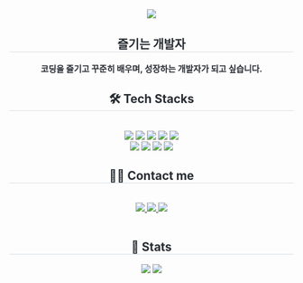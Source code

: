 <div align= "center">
    <img src="https://capsule-render.vercel.app/api?type=waving&color=0:96fbc4,100:f9f50d&height=180&text=Riveroad,%20Develop%20your%20road&animation=fadeIn&fontColor=ff9966&fontSize=50" />
</div>
<div align= "center"> 
    <h2 style="border-bottom: 1px solid #d8dee4; color: #282d33;"> 즐기는 개발자 </h2>  
    <div style="font-weight: 700; font-size: 15px; text-align: center; color: #282d33;"> 코딩을 즐기고 꾸준히 배우며, 성장하는 개발자가 되고 싶습니다. </div> 
</div>
<div align= "center">
    <h2 style="border-bottom: 1px solid #d8dee4; color: #282d33;"> 🛠️ Tech Stacks </h2> <br> 
    <div style="margin: 0 auto; text-align: center;" align= "center"> <img src="https://img.shields.io/badge/C-A8B9CC?style=for-the-badge&logo=C&logoColor=white">
          <img src="https://img.shields.io/badge/C++-00599C?style=for-the-badge&logo=C%2B%2B&logoColor=white">
          <img src="https://img.shields.io/badge/Java-007396?style=for-the-badge&logo=Java&logoColor=white">
          <img src="https://img.shields.io/badge/Javascript-F7DF1E?style=for-the-badge&logo=Javascript&logoColor=white">
          <img src="https://img.shields.io/badge/Python-3776AB?style=for-the-badge&logo=Python&logoColor=white">
          <br/><img src="https://img.shields.io/badge/Spring-6DB33F?style=for-the-badge&logo=Spring&logoColor=white">
          <img src="https://img.shields.io/badge/HTML5-E34F26?style=for-the-badge&logo=HTML5&logoColor=white">
          <img src="https://img.shields.io/badge/MySQL-4479A1?style=for-the-badge&logo=MySQL&logoColor=white">
          <img src="https://img.shields.io/badge/Git-F05032?style=for-the-badge&logo=Git&logoColor=white">
          <br/></div>
</div>
<div align= "center">
    <h2 style="border-bottom: 1px solid #d8dee4; color: #282d33;"> 🧑‍💻 Contact me </h2> <br> 
        <div align= "center">
        <a href=mailto:kanggil0825@gmail.com> <img src="https://img.shields.io/badge/Gmail-EA4335?style=for-the-badge&logo=Gmail&logoColor=white&link=mailto:kanggil0825@gmail.com"> </a>
         <a href=https://riveroad-workspace.notion.site/Develop-Study-23a127c5895d80e49eeef35e66fb5b29?source=copy_link> <img src="https://img.shields.io/badge/Notion-000000?style=for-the-badge&logo=Notion&logoColor=white&link=https://riveroad-workspace.notion.site/Develop-Study-23a127c5895d80e49eeef35e66fb5b29?source=copy_link"> </a>
         <a href=https://www.instagram.com/riveroad_0825> <img src="https://img.shields.io/badge/Instagram-E4405F?style=for-the-badge&logo=Instagram&logoColor=white&link=https://www.instagram.com/riveroad_0825"> </a>
        </div>  <br> 
        <div align= "center">  </div> 
</div>
<div align= "center"> 
    <h2 style="border-bottom: 1px solid #d8dee4; color: #282d33;"> 🏅 Stats </h2>
    <div align= "center">
        <img src="https://github-readme-stats.vercel.app/api?username=RiveroadKim&bg_color=60,96fbc4,f9f586&title_color=ff9966&text_color=ff9966"
         />
        <img src="https://github-readme-stats.vercel.app/api/top-langs/?username=RiveroadKim&layout=compact&bg_color=60,96fbc4,f9f586&title_color=ff9966&text_color=ff9966"
        />
    </div> 
</div>
    
